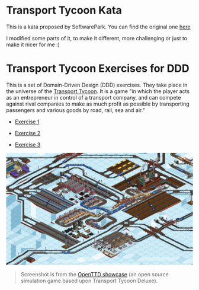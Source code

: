 # Transport Tycoon Kata

This is a kata proposed by SoftwarePark. You can find the original
one [here](https://github.com/Softwarepark/exercises/blob/master/transport-tycoon.md)

I modified some parts of it, to make it different, more challenging or just to make it nicer for me :)

# Transport Tycoon Exercises for DDD

This is a set of Domain-Driven Design (DDD) exercises. They take place in the universe of the [Transport Tycoon](https://en.wikipedia.org/wiki/Transport_Tycoon). It is a game "in which the player acts as an entrepreneur in control of a transport company, and can compete against rival companies to make as much profit as possible by transporting passengers and various goods by road, rail, sea and air."

- [Exercise 1](readme/transport-tycoon-1.md)

- [Exercise 2](readme/transport-tycoon-2.md)

- [Exercise 3](readme/transport-tycoon-3.md)

![tt-1-the-game.png](readme/images/tt-1-openttd.png)

> Screenshot is from the [OpenTTD showcase](https://www.openttd.org/screenshots.html) (an open source simulation game based upon Transport Tycoon Deluxe).



